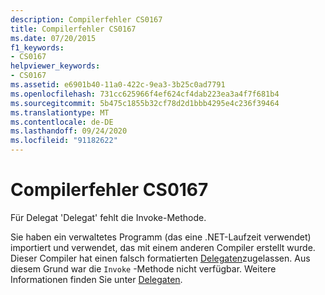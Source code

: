 ```yaml
---
description: Compilerfehler CS0167
title: Compilerfehler CS0167
ms.date: 07/20/2015
f1_keywords:
- CS0167
helpviewer_keywords:
- CS0167
ms.assetid: e6901b40-11a0-422c-9ea3-3b25c0ad7791
ms.openlocfilehash: 731cc625966f4ef624cf4dab223ea3a4f7f681b4
ms.sourcegitcommit: 5b475c1855b32cf78d2d1bbb4295e4c236f39464
ms.translationtype: MT
ms.contentlocale: de-DE
ms.lasthandoff: 09/24/2020
ms.locfileid: "91182622"
---
```

# <a name="compiler-error-cs0167"></a>Compilerfehler CS0167

Für Delegat 'Delegat' fehlt die Invoke-Methode.  
  
 Sie haben ein verwaltetes Programm (das eine .NET-Laufzeit verwendet) importiert und verwendet, das mit einem anderen Compiler erstellt wurde. Dieser Compiler hat einen falsch formatierten [Delegaten](../language-reference/builtin-types/reference-types.md)zugelassen. Aus diesem Grund war die `Invoke` -Methode nicht verfügbar. Weitere Informationen finden Sie unter [Delegaten](../programming-guide/delegates/index.md).

